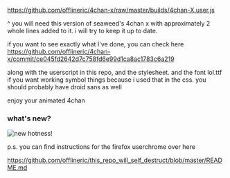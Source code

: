https://github.com/offlineric/4chan-x/raw/master/builds/4chan-X.user.js

^ you will need this version of seaweed's 4chan x with approximately 2 whole lines added to it. i will try to keep it up to date. 

if you want to see exactly what I've done, you can check here
https://github.com/offlineric/4chan-x/commit/ce045fd2642d7c758fd6e99d1ca8ac1783c6a219

along with the userscript in this repo, and the stylesheet. 
and the font lol.ttf if you want working symbol things because i used that in the css. 
you should probably have droid sans as well

enjoy your animated 4chan 

### what's new?

![new hotness!](http://a.pomf.se/1Dm0.gif)


p.s. you can find instructions for the firefox userchrome over here

https://github.com/offlineric/this_repo_will_self_destruct/blob/master/README.md
